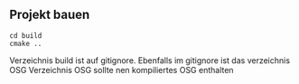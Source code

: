 Projekt bauen
-------------
	cd build
	cmake ..
  
Verzeichnis build ist auf gitignore.
Ebenfalls im gitignore ist das verzeichnis OSG
Verzeichnis OSG sollte nen kompiliertes OSG enthalten